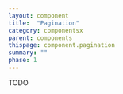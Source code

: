 ```yaml
---
layout: component
title:  "Pagination"
category: componentsx
parent: components
thispage: component.pagination
summary: ""
phase: 1
---
```

TODO
